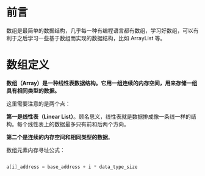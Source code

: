 # 前言

数组是最简单的数据结构，几乎每一种有编程语言都有数组，学习好数组，可以有利于之后学习一些基于数组而实现的数据结构，比如 ArrayList 等。

# 数组定义

**数组（Array）是一种线性表数据结构。它用一组连续的内存空间，用来存储一组具有相同类型的数据。**

这里需要注意的是两个点：

**第一是线性表（Linear List）**。顾名思义，线性表就是数据排成像一条线一样的结构。每个线性表上的数据最多只有前和后两个方向。

**第二个是连续的内存空间和相同类型的数据**。

数组元素内存寻址公式：

```c

a[i]_address = base_address + i * data_type_size
```
